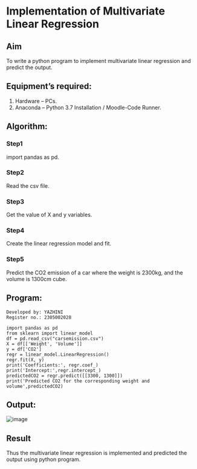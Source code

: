 # Implementation of Multivariate Linear Regression
## Aim
To write a python program to implement multivariate linear regression and predict the output.
## Equipment’s required:
1.	Hardware – PCs.
2.	Anaconda – Python 3.7 Installation / Moodle-Code Runner.
## Algorithm:

### Step1
import pandas as pd.

### Step2
Read the csv file.

### Step3
Get the value of X and y variables.

### Step4
Create the linear regression model and fit.

### Step5
Predict the CO2 emission of a car where the weight is 2300kg, and the volume is 1300cm cube.



## Program:
```
Developed by: YAZHINI
Register no.: 2305002028

import pandas as pd
from sklearn import linear_model
df = pd.read_csv("carsemission.csv")
X = df[['Weight', 'Volume']]
y = df['CO2']
regr = linear_model.LinearRegression()
regr.fit(X, y)
print('Coefficients:', regr.coef_)
print('Intercept:',regr.intercept_)
predictedCO2 = regr.predict([[3300, 1300]])
print('Predicted CO2 for the corresponding weight and volume',predictedCO2)

```
## Output:

![image](https://github.com/Yazhinielangovan/Multivariate-Linear-Regression/assets/155508323/9bff7aaa-509e-4ab8-977f-dc06c3622b48)

## Result
Thus the multivariate linear regression is implemented and predicted the output using python program.
